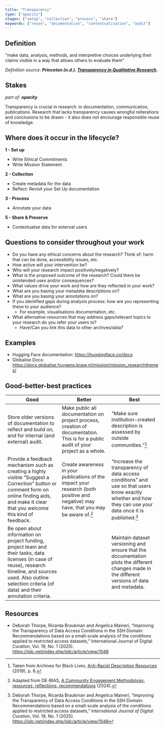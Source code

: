 ```yaml
---
title: "Transparency"
type: ["opacity"]
stages: ["setup", "collection", "process", "share"]
keywords: ["reuse", "documentation", "contextualisation", "audit"]
---
```




## Definition
"make data, analysis, methods, and interpretive choices underlying their claims visible in a way that allows others to evaluate them"

_Definition source: **Princeton (n.d.). [Transparency in Qualitative Research](https://www.princeton.edu/~amoravcs/library/TransparencyinQualitativeResearch.pdf).**_

## Stakes
_part of: **opacity**_

Transparency is crucial in research: in documentation, communication, publications. Research that lacks transparency causes wrongful reiterations and conclusions to be drawn - it also does not encourage responsible reuse of knowledge.

## Where does it occur in the lifecycle?

**1 - Set up**

- Write Ethical Commitments
- Write Mission Statement

**2 - Collection**

- Create metadata for the data
- Reflect: Revisit your Set Up documentation

**3 - Process**

- Annotate your data

**5 - Share & Preserve**

- Contextualise data for external users


## Questions to consider throughout your work
- Do you have any ethical concerns about the research? Think of: harm that can be done, accessibility issues, etc.
- How active will your intervention be?
- Who will your research impact positively/negatively?
- What is the proposed outcome of the research? Could there be unintended uses and/or consequences?
- What values drive your work and how are they reflected in your work? 
- What are you basing your metadata descriptions on?
- What are you basing your annotations on?
- If you identified gaps during analysis process: how are you representing these to your audience? 
    - For example, visualisations documentation, etc.
- What alternative resources that may address gaps/relevant topics to your research do you refer your users to?
    - Have/Can you link this data to other archives/data?

## Examples
- Hugging Face documentation: https://huggingface.co/docs
- Globalise Docs: https://docs.globalise.huygens.knaw.nl/mission/mission_researchthemes/

## Good-better-best practices

| Good | Better | Best|
|---|---|---|
|Store older versions of documentation to reflect and build on, and for internal (and external) audit.| Make public all documentation on project process, creation of documentation. This is for a public audit of your project as a whole.| “Make sure institution-created description is assessed by outside communities.”[^1]|
| Provide a feedback mechanism such as creating a highly visible “Suggest a Correction” button or comment form on online finding aids, and make it clear that you welcome this kind of feedback.| Create awareness in your publications of the impact your research (both positive and negative) may have, that you may be aware of.[^2]| “Increase the transparency of data access conditions” and use so that users know exactly whether and how they can use your data once it is published.[^3]|
|Be open about information on project funding, project team and their tasks, data licenses (in case of reuse), research timeline, and sources used. Also outline selection criteria (of data) and their annotation criteria. | | Maintain dataset versioning and ensure that the documentation plots the different changes made in the different versions of data and metadata. | 

## Resources
- Deborah Thorpe, Ricarda Braukman and Angelica Maineri, “Improving the Transparency of Data Access Conditions in the SSH Domain: Recommendations based on a small-scale analysis of the conditions applied to restricted access datasets,” International Journal of Digital Curation, Vol. 19, No. 1 (2025). https://ijdc.net/index.php/ijdc/article/view/1048

[^1]: Taken from Archives for Black Lives, <a href='https://archivesforblacklives.wordpress.com/wp-content/uploads/2019/10/ardr_final.pdf'>Anti-Racist Description Resources</a> (2019), p. 6.
[^2]: Adapted from DE-BIAS, [A Community Engagement Methodology: resources, reflections, recommendations](https://pro.europeana.eu/files/Europeana_Professional/Projects/debias/a_community_engagement_methodology_resources_reflections_recommendations_v3_july_2024.pdf) (2024).
[^3]: Deborah Thorpe, Ricarda Braukman and Angelica Maineri, “Improving the Transparency of Data Access Conditions in the SSH Domain: Recommendations based on a small-scale analysis of the conditions applied to restricted access datasets,” _International Journal of Digital Curation_, Vol. 19, No. 1 (2025). https://ijdc.net/index.php/ijdc/article/view/1048  